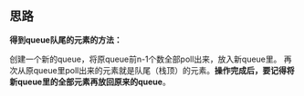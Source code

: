 ## 思路

**得到queue队尾的元素的方法：**

创建一个新的queue，将原queue前n-1个数全部poll出来，放入新queue里。 再次从原queue里poll出来的元素就是队尾（栈顶）的元素。**操作完成后，要记得将新queue里的全部元素再放回原来的queue**。

